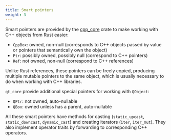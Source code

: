```yaml
---
title: Smart pointers
weight: 3
---
```

Smart pointers are provided by the [cpp_core](https://docs.rs/cpp_core/) crate to make working with C++ objects from Rust easier:

- `CppBox`: owned, non-null (corresponds to C++ objects passed by value or pointers that semantically own the object)
- `Ptr`: possibly owned, possibly null (correspond to C++ pointers)
- `Ref`: not owned, non-null (correspond to C++ references)

Unlike Rust references, these pointers can be freely copied, producing multiple mutable pointers to the same object, which is usually necessary to do when working with C++ libraries.

`qt_core` provide additional special pointers for working with `QObject`:

- `QPtr`: not owned, auto-nullable
- `QBox`: owned unless has a parent, auto-nullable

All these smart pointers have methods for casting (`static_upcast`, `static_downcast`, `dynamic_cast`) and creating iterators (`iter`, `iter_mut`). They also implement operator traits by forwarding to corresponding C++ operators.
